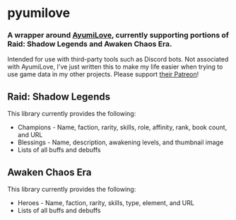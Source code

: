 # pyumilove
### A wrapper around [AyumiLove](https://ayumilove.net/), currently supporting portions of Raid: Shadow Legends and Awaken Chaos Era.
Intended for use with third-party tools such as Discord bots. Not associated with AyumiLove, I've just written this to make my life easier when trying to use game data in my other projects. Please support [their Patreon](https://www.patreon.com/ayumilove)!

## Raid: Shadow Legends
This library currently provides the following:
 * Champions - Name, faction, rarity, skills, role, affinity, rank, book count, and URL
 * Blessings - Name, description, awakening levels, and thumbnail image
 * Lists of all buffs and debuffs

## Awaken Chaos Era
This library currently provides the following:
 * Heroes - Name, faction, rarity, skills, type, element, and URL
 * Lists of all buffs and debuffs


